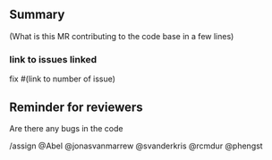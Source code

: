 ## Summary

(What is this MR contributing to the code base in a few lines)

### link to issues linked

fix #(link to number of issue)

## Reminder for reviewers

Are there any bugs in the code

/assign @Abel @jonasvanmarrew @svanderkris @rcmdur @phengst
